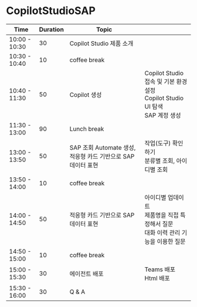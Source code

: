 # CopilotStudioSAP

|Time	|Duration	|Topic| |
| --- | --- | --- | --- |
|10:00 - 10:30	|30	|Copilot Studio 제품 소개| |
|10:30 - 10:40	|10	|coffee break| |
|10:40 - 11:30	|50	|Copilot 생성 | Copilot Studio 접속 및 기본 환경 설정 </br>Copilot Studio UI 탐색 </br>SAP 계정 생성|
|11:30 - 13:00	|90	|Lunch break| |
|13:00 - 13:50	|50	|SAP 조회 Automate 생성, 적응형 카드 기반으로 SAP 데이터 표현 | 작업(도구) 확인하기</br> 분류별 조회, 아이디별 조회 |
|13:50 - 14:00	|10	|coffee break| |
|14:00 - 14:50	|50	|적응형 카드 기반으로 SAP 데이터 표현 |  아이디별 업데이트</br> 제품명을 직접 특정해서 질문</br> 대화 이력 관리 기능을 이용한 질문|
|14:50 - 15:00	|10	|coffee break| |
|15:00 - 15:30	|30	|에이전트 배포 | Teams 배포</br> Html 배포 |
|15:30 - 16:00	|30	|Q & A| |


